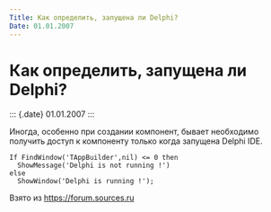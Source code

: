```yaml
---
Title: Как определить, запущена ли Delphi?
Date: 01.01.2007
---
```



Как определить, запущена ли Delphi?
===================================

::: {.date}
01.01.2007
:::

Иногда, особенно при создании компонент, бывает необходимо получить
доступ к компоненту только когда запущена Delphi IDE.

    If FindWindow('TAppBuilder',nil) <= 0 then 
      ShowMessage('Delphi is not running !') 
    else 
      ShowWindow('Delphi is running !'); 

Взято из <https://forum.sources.ru>

